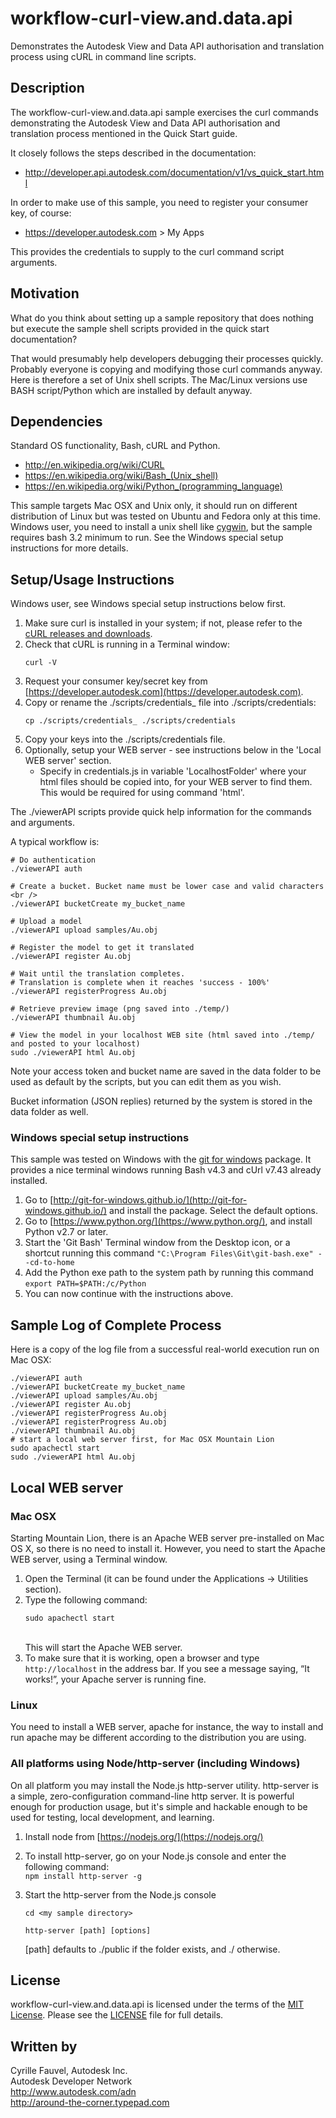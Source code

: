 # workflow-curl-view.and.data.api

Demonstrates the Autodesk View and Data API authorisation and translation process using cURL in command line scripts.


## Description

The workflow-curl-view.and.data.api sample exercises the curl commands demonstrating the Autodesk View and Data API authorisation and translation process mentioned in the Quick Start guide.

It closely follows the steps described in the documentation:
* http://developer.api.autodesk.com/documentation/v1/vs_quick_start.html

In order to make use of this sample, you need to register your consumer key, of course:
* https://developer.autodesk.com > My Apps

This provides the credentials to supply to the curl command script arguments.


## Motivation

What do you think about setting up a sample repository that does nothing but execute the sample shell scripts provided in the quick start documentation?

That would presumably help developers debugging their processes quickly. Probably everyone is copying and modifying those curl commands anyway. Here is therefore a set of Unix shell scripts. The Mac/Linux versions use BASH script/Python which are installed by default anyway.


## Dependencies

Standard OS functionality, Bash, cURL and Python.

* http://en.wikipedia.org/wiki/CURL
* https://en.wikipedia.org/wiki/Bash_(Unix_shell)
* https://en.wikipedia.org/wiki/Python_(programming_language)

This sample targets Mac OSX and Unix only, it should run on different distribution of Linux but was tested on Ubuntu and Fedora only at this time. Windows user, you need to install a unix shell like [cygwin](http://cygwin.com), but the sample requires bash 3.2 minimum to run. See the Windows special setup instructions for more details.

## Setup/Usage Instructions

Windows user, see  Windows special setup instructions below first.

  1. Make sure curl is installed in your system; if not, please refer to the
     [cURL releases and downloads](http://curl.haxx.se/download.html).
  2. Check that cURL is running in a Terminal window:<br />
     ```
     curl -V
     ```
  3. Request your consumer key/secret key from [https://developer.autodesk.com](https://developer.autodesk.com).
  4. Copy or rename the ./scripts/credentials_ file into ./scripts/credentials:<br />
     ```
     cp ./scripts/credentials_ ./scripts/credentials
     ```
  5. Copy your keys into the ./scripts/credentials file.
  6. Optionally, setup your WEB server - see instructions below in the 'Local WEB server' section.
     * Specify in credentials.js in variable 'LocalhostFolder' where your html files should be copied into,
       for your WEB server to find them. This would be required for using command 'html'.

The ./viewerAPI scripts provide quick help information for the commands and arguments.

A typical workflow is:

    # Do authentication
    ./viewerAPI auth

    # Create a bucket. Bucket name must be lower case and valid characters <br />
    ./viewerAPI bucketCreate my_bucket_name

    # Upload a model
    ./viewerAPI upload samples/Au.obj

    # Register the model to get it translated
    ./viewerAPI register Au.obj

    # Wait until the translation completes.
    # Translation is complete when it reaches 'success - 100%'
    ./viewerAPI registerProgress Au.obj

    # Retrieve preview image (png saved into ./temp/)
    ./viewerAPI thumbnail Au.obj

    # View the model in your localhost WEB site (html saved into ./temp/ and posted to your localhost)
    sudo ./viewerAPI html Au.obj

Note your access token and bucket name are saved in the data folder to be used as default by the scripts, but you can edit them as you wish.

Bucket information (JSON replies) returned by the system is stored in the data folder as well.


### Windows special setup instructions

This sample was tested on Windows with the [git for windows](http://git-for-windows.github.io/) package. It provides a nice terminal windows running Bash v4.3 and cUrl v7.43 already installed.

  1. Go to [http://git-for-windows.github.io/](http://git-for-windows.github.io/) and install the package.
     Select the default options.
  2. Go to [https://www.python.org/](https://www.python.org/), and install Python v2.7 or later.
  3. Start the 'Git Bash' Terminal window from the Desktop icon, or a shortcut running this command
     ``` "C:\Program Files\Git\git-bash.exe" --cd-to-home ```
  4. Add the Python exe path to the system path by running this command
     ``` export PATH=$PATH:/c/Python ```
  5. You can now continue with the instructions above.


## Sample Log of Complete Process

Here is a copy of the log file from a successful real-world execution run on Mac OSX:

    ./viewerAPI auth
    ./viewerAPI bucketCreate my_bucket_name
    ./viewerAPI upload samples/Au.obj
    ./viewerAPI register Au.obj
    ./viewerAPI registerProgress Au.obj
    ./viewerAPI registerProgress Au.obj
    ./viewerAPI thumbnail Au.obj
    # start a local web server first, for Mac OSX Mountain Lion
    sudo apachectl start
    sudo ./viewerAPI html Au.obj


## Local WEB server

### Mac OSX

Starting Mountain Lion, there is an Apache WEB server pre-installed on Mac OS X, so there is no need to install it. However, you need to start the Apache WEB server, using a Terminal window.

1. Open the Terminal (it can be found under the Applications -> Utilities section).
2. Type the following command: <br />
   ```
   sudo apachectl start
   ```
   <br />This will start the Apache WEB server.
3. To make sure that it is working, open a browser and type `http://localhost` in the address bar.
   If you see a message saying, “It works!”, your Apache server is running fine.


### Linux

You need to install a WEB server, apache for instance, the way to install and run apache may be different according to the distribution you are using.


### All platforms using Node/http-server (including Windows)

On all platform you may install the Node.js http-server utility. http-server is a simple, zero-configuration command-line http server. It is powerful enough for production usage, but it's simple and hackable enough to be used for testing, local development, and learning.

  1. Install node from [https://nodejs.org/](https://nodejs.org/)
  2. To install http-server, go on your Node.js console and enter the following command: <br />
     ```npm install http-server -g```
  3. Start the http-server from the Node.js console <br />
     ```
     cd <my sample directory>
     
     http-server [path] [options]
     ``` 
     
     [path] defaults to ./public if the folder exists, and ./ otherwise.


## License

workflow-curl-view.and.data.api is licensed under the terms of the [MIT License](http://opensource.org/licenses/MIT). Please see the [LICENSE](LICENSE) file for full details.


## Written by

Cyrille Fauvel, Autodesk Inc. <br />
Autodesk Developer Network <br />
http://www.autodesk.com/adn <br />
http://around-the-corner.typepad.com <br />
